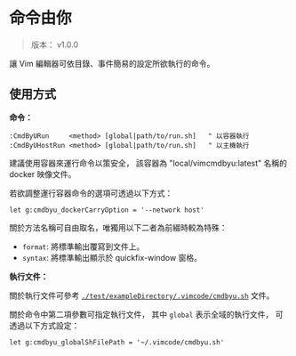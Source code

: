 命令由你
=======


> 版本： v1.0.0

讓 Vim 編輯器可依目錄、事件簡易的設定所欲執行的命令。



## 使用方式


**命令：**

```
:CmdByURun     <method> [global|path/to/run.sh]   " 以容器執行
:CmdByUHostRun <method> [global|path/to/run.sh]   " 以主機執行
```

建議使用容器來運行命令以策安全，
該容器為 "local/vimcmdbyu:latest" 名稱的 docker 映像文件。

若欲調整運行容器命令的選項可透過以下方式：

```
let g:cmdbyu_dockerCarryOption = '--network host'
```

關於方法名稱可自由取名，唯獨用以下二者為前綴時較為特殊：

  * `format`: 將標準輸出覆寫到文件上。
  * `syntax`: 將標準輸出顯示於 quickfix-window 窗格。


**執行文件：**

關於執行文件可參考
[`./test/exampleDirectory/.vimcode/cmdbyu.sh`](./test/exampleDirectory/.vimcode/cmdbyu.sh)
文件。

關於命令中第二項參數可指定執行文件，
其中 `global` 表示全域的執行文件，
可透過以下方式設定：

```
let g:cmdbyu_globalShFilePath = '~/.vimcode/cmdbyu.sh'
```

